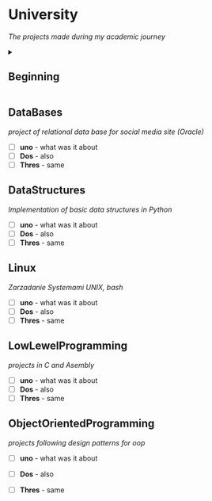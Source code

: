 # University
_The projects made during my academic journey_

<details>
  <summary><h2>Beginning</summary>
  
  Consists of my firs year small scripts in Python (it have sentimental value)
  - [ ] **uno** - what was it about
  - [ ] **Dos** - also
  - [ ] **Thres** - same

  Here is a simple footnote[^1].
  
    [^1]: [readme file](Beginning/README.md)
    [^2]: To add line breaks within a footnote, prefix new lines with 2 spaces.
  
  This is a second line.
  
</details>



## DataBases
_project of relational data base for social media site (Oracle)_
- [ ] **uno** - what was it about
- [ ] **Dos** - also
- [ ] **Thres** - same

## DataStructures
_Implementation of basic data structures in Python_
- [ ] **uno** - what was it about
- [ ] **Dos** - also
- [ ] **Thres** - same

## Linux
_Zarzadanie Systemami UNIX, bash_
- [ ] **uno** - what was it about
- [ ] **Dos** - also
- [ ] **Thres** - same

## LowLewelProgramming
_projects in C and Asembly_
- [ ] **uno** - what was it about
- [ ] **Dos** - also
- [ ] **Thres** - same

## ObjectOrientedProgramming
_projects following design patterns for oop_
- [ ] **uno** - what was it about
- [ ] **Dos** - also
- [ ] **Thres** - same


